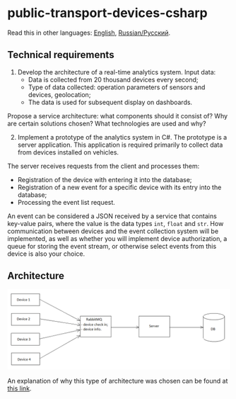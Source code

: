 # public-transport-devices-csharp

Read this in other languages: [English](README.md), [Russian/Русский](README.ru.md).

## Technical requirements

1. Develop the architecture of a real-time analytics system.
Input data:
     - Data is collected from 20 thousand devices every second;
     - Type of data collected: operation parameters of sensors and devices, geolocation;
     - The data is used for subsequent display on dashboards.

Propose a service architecture: what components should it consist of?
Why are certain solutions chosen?
What technologies are used and why?

2. Implement a prototype of the analytics system in C#.
The prototype is a server application.
This application is required primarily to collect data from devices installed on vehicles.

The server receives requests from the client and processes them:
- Registration of the device with entering it into the database;
- Registration of a new event for a specific device with its entry into the database;
- Processing the event list request.

An event can be considered a JSON received by a service that contains key-value pairs, where the value is the data types `int`, `float` and `str`.
How communication between devices and the event collection system will be implemented, as well as whether you will implement device authorization, a queue for storing the event stream, or otherwise select events from this device is also your choice.

## Architecture 

![MessageQueueArchitecture](docs/img/MessageQueueArchitecture.png)

An explanation of why this type of architecture was chosen can be found at [this link](docs/architecture.md).
